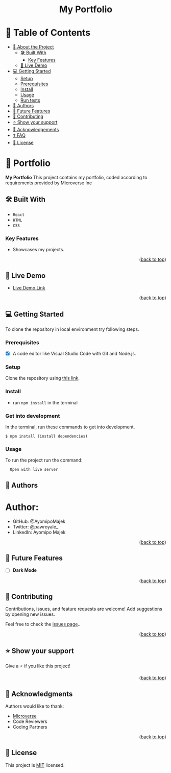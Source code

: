 <a name="readme-top"></a>

<div align="center">

  <h1><b>My Portfolio</b></h1>

</div>


<!-- TABLE OF CONTENTS -->

# 📗 Table of Contents

- [📖 About the Project](#about-project)
  - [🛠 Built With](#built-with)
    - [Key Features](#key-features)
  - [🚀 Live Demo](#live-demo)
- [💻 Getting Started](#getting-started)
  - [Setup](#setup)
  - [Prerequisites](#prerequisites)
  - [Install](#install)
  - [Usage](#usage)
  - [Run tests](#run-tests)
  <!-- - [Deployment](#triangular_flag_on_post-deployment) -->
- [👥 Authors](#author)
- [🔭 Future Features](#future-features)
- [🤝 Contributing](#contributing)
- [⭐️ Show your support](#support)
- [🙏 Acknowledgements](#acknowledgements)
- [❓ FAQ](#faq)
- [📝 License](#license)

<!-- PROJECT DESCRIPTION -->

# 📖 Portfolio <a name="about-project"></a>

**My Portfolio** This project contains my portfolio, coded according to requirements provided by Microverse Inc

## 🛠 Built With <a name="built-with"></a>

- `React`
- `HTML`
- `CSS`

<!-- Features -->

### Key Features <a name="key-features"></a>

- Showcases my projects.

<p align="right">(<a href="#readme-top">back to top</a>)</p>

## 🚀 Live Demo <a name="live-demo"></a>

- [Live Demo Link](https://new-portfolio-c7ncywujw-ayomipomajek.vercel.app/)

<p align="right">(<a href="#readme-top">back to top</a>)</p>

## 💻 Getting Started
To clone the repository in local environment try following steps.

### Prerequisites

- [x] A code editor like Visual Studio Code with Git and Node.js.


### Setup

Clone the repository using [this link](https://github.com/AyomipoMajek/new-portfolio.git).

### Install

- run `npm install` in the terminal

### Get into development

In the terminal, run these commands to get into development.
```
$ npm install (install dependencies)
```
### Usage

To run the project run the command:
```
  Open with live server
```

## 👥 Authors <a name="author"></a>

# Author:
* GitHub: @AyomipoMajek
* Twitter: @pawroyale_
* LinkedIn: Ayomipo Majek

<p align="right">(<a href="#readme-top">back to top</a>)</p>

## 🔭 Future Features <a name="future-features"></a>

- [ ] **Dark Mode**

<p align="right">(<a href="#readme-top">back to top</a>)</p>

<!-- CONTRIBUTING -->

## 🤝 Contributing <a name="contributing"></a>

Contributions, issues, and feature requests are welcome! Add suggestions by opening new issues.

Feel free to check the [issues page](../../issues/)..

<p align="right">(<a href="#readme-top">back to top</a>)</p>

<!-- SUPPORT -->

## ⭐️ Show your support <a name="support"></a>

Give a ⭐️ if you like this project!

<p align="right">(<a href="#readme-top">back to top</a>)</p>

<!-- ACKNOWLEDGEMENTS -->

## 🙏 Acknowledgments <a name="acknowledgements"></a>

Authors would like to thank:
- [Microverse](https://www.microverse.org/)
- Code Reviewers
- Coding Partners

<p align="right">(<a href="#readme-top">back to top</a>)</p>

<!-- LICENSE -->

## 📝 License <a name="license"></a>

This project is [MIT](./LICENSE) licensed.
